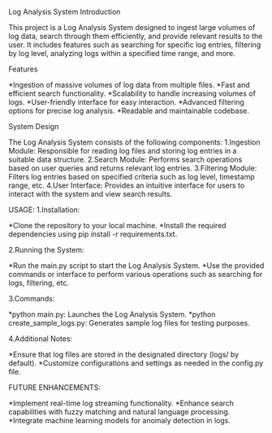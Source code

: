 Log Analysis System
Introduction

This project is a Log Analysis System designed to ingest large volumes of log data, search through them efficiently, and provide relevant results to the user. It includes features such as searching for specific log entries, filtering by log level, analyzing logs within a specified time range, and more.

Features

*Ingestion of massive volumes of log data from multiple files.
*Fast and efficient search functionality.
*Scalability to handle increasing volumes of logs.
*User-friendly interface for easy interaction.
*Advanced filtering options for precise log analysis.
*Readable and maintainable codebase.

System Design

The Log Analysis System consists of the following components:
1.Ingestion Module: Responsible for reading log files and storing log entries in a suitable data structure.
2.Search Module: Performs search operations based on user queries and returns relevant log entries.
3.Filtering Module: Filters log entries based on specified criteria such as log level, timestamp range, etc.
4.User Interface: Provides an intuitive interface for users to interact with the system and view search results.

USAGE:
1.Installation:

*Clone the repository to your local machine.
*Install the required dependencies using pip install -r requirements.txt.

2.Running the System:

*Run the main.py script to start the Log Analysis System.
*Use the provided commands or interface to perform various operations such as searching for logs, filtering, etc.

3.Commands:

*python main.py: Launches the Log Analysis System.
*python create_sample_logs.py: Generates sample log files for testing purposes.

4.Additional Notes:

*Ensure that log files are stored in the designated directory (logs/ by default).
*Customize configurations and settings as needed in the config.py file.

FUTURE ENHANCEMENTS:

*Implement real-time log streaming functionality.
*Enhance search capabilities with fuzzy matching and natural language processing.
*Integrate machine learning models for anomaly detection in logs.